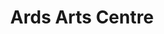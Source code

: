 ---
title: "Ards Arts Centre"
address: "Ards International Guitar Festival, Ards Arts Centre Newtownards, Newtownards, Co. Down, BT23 4DB"
tel: "+44 (0)28 9181 0803"
county: "Down"
category: "Art Galleries"
type: "Content"
lat: "54.594329833984375"
lng: "-5.70030403137207"
---